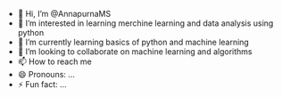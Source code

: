 - 👋 Hi, I’m @AnnapurnaMS
- 👀 I’m interested in learning merchine learning and data analysis using python
- 🌱 I’m currently learning basics of python and machine learning
- 💞️ I’m looking to collaborate on machine learning and algorithms
- 📫 How to reach me 
- 😄 Pronouns: ...
- ⚡ Fun fact: ...

<!---
AnnapurnaMS/AnnapurnaMS is a ✨ special ✨ repository because its `README.md` (this file) appears on your GitHub profile.
You can click the Preview link to take a look at your changes.
--->
